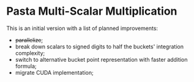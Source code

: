 # Pasta Multi-Scalar Multiplication

This is an initial version with a list of planned improvements:

- ~~parallelize~~;
- break down scalars to signed digits to half the buckets' integration complexity;
- switch to alternative bucket point representation with faster addition formula;
- migrate CUDA implementation;
